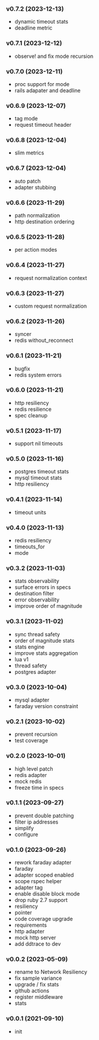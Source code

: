 ###  v0.7.2  (2023-12-13)
- dynamic timeout stats
- deadline metric

###  v0.7.1  (2023-12-12)
- observe! and fix mode recursion

###  v0.7.0  (2023-12-11)
- proc support for mode
- rails adapater and deadline

###  v0.6.9  (2023-12-07)
- tag mode
- request timeout header

###  v0.6.8  (2023-12-04)
- slim metrics

###  v0.6.7  (2023-12-04)
- auto patch
- adapter stubbing

###  v0.6.6  (2023-11-29)
- path normalization
- http destination ordering

###  v0.6.5  (2023-11-28)
- per action modes

###  v0.6.4  (2023-11-27)
- request normalization context

###  v0.6.3  (2023-11-27)
- custom request normalization

###  v0.6.2  (2023-11-26)
- syncer
- redis without_reconnect

###  v0.6.1  (2023-11-21)
- bugfix
- redis system errors

###  v0.6.0  (2023-11-21)
- http resiliency
- redis resilience
- spec cleanup

###  v0.5.1  (2023-11-17)
- support nil timeouts

###  v0.5.0  (2023-11-16)
- postgres timeout stats
- mysql timeout stats
- http resiliency

###  v0.4.1  (2023-11-14)
- timeout units

###  v0.4.0  (2023-11-13)
- redis resiliency
- timeouts_for
- mode

###  v0.3.2  (2023-11-03)
- stats observability
- surface errors in specs
- destination filter
- error observability
- improve order of magnitude

###  v0.3.1  (2023-11-02)
- sync thread safety
- order of magnitude stats
- stats engine
- improve stats aggregation
- lua v1
- thread safety
- postgres adapter

###  v0.3.0  (2023-10-04)
- mysql adapter
- faraday version constraint

###  v0.2.1  (2023-10-02)
- prevent recursion
- test coverage

###  v0.2.0  (2023-10-01)
- high level patch
- redis adapter
- mock redis
- freeze time in specs

###  v0.1.1  (2023-09-27)
- prevent double patching
- filter ip addresses
- simplify
- configure

###  v0.1.0  (2023-09-26)
- rework faraday adapter
- faraday
- adapter scoped enabled
- scope rspec helper
- adapter tag
- enable disable block mode
- drop ruby 2.7 support
- resiliency
- pointer
- code coverage upgrade
- requirements
- http adapter
- mock http server
- add ddtrace to dev

###  v0.0.2  (2023-05-09)
- rename to Network Resiliency
- fix sample variance
- upgrade / fix stats
- github actions
- register middleware
- stats

###  v0.0.1  (2021-09-10)
- init

